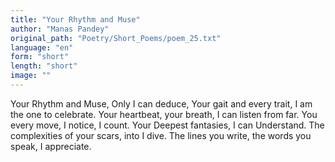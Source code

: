 ```yaml
---
title: "Your Rhythm and Muse"
author: "Manas Pandey"
original_path: "Poetry/Short_Poems/poem_25.txt"
language: "en"
form: "short"
length: "short"
image: ""
---
```

Your Rhythm and Muse,
Only I can deduce,
Your gait and every trait,
I am the one to celebrate.
Your heartbeat, your breath,
I can listen from far.
You every move,
I notice, I count.
Your Deepest fantasies,
I can Understand.
The complexities of your scars,
into I dive.
The lines you write, the words you speak,
I appreciate.